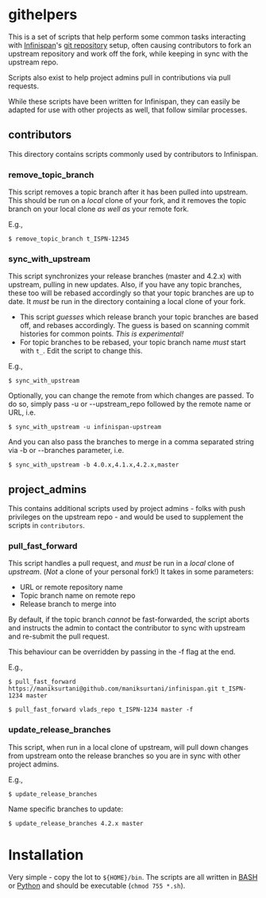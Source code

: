 # githelpers 

This is a set of scripts that help perform some common tasks
interacting with [Infinispan](http://www.infinispan.org)'s [git repository](http://github.com/infinispan/infinispan) setup, often
causing contributors to fork an upstream repository and work
off the fork, while keeping in sync with the upstream repo.

Scripts also exist to help project admins pull in contributions
via pull requests.

While these scripts have been written for Infinispan, they can
easily be adapted for use with other projects as well, that
follow similar processes.

## contributors

This directory contains scripts commonly used by contributors
to Infinispan.

### remove_topic_branch

This script removes a topic branch after it has been pulled into
upstream.  This should be run on a _local_ clone of your fork,
and it removes the topic branch on your local clone _as well as_
your remote fork.  

E.g.,

``$ remove_topic_branch t_ISPN-12345``

### sync_with_upstream

This script synchronizes your release branches (master and 4.2.x) 
with upstream, pulling in new updates.  Also, if you have any topic 
branches, these too will be rebased accordingly so that your topic
branches are up to date.  It _must_ be run in the directory containing
a local clone of your fork.

 * This script _guesses_ which release branch your topic branches
are based off, and rebases accordingly.  The guess is based on scanning
commit histories for common points.  _This is experimental!_
 * For topic branches to be rebased, your topic branch name _must_ start
 with ``t_``.  Edit the script to change this.
 
E.g.,

``$ sync_with_upstream``

Optionally, you can change the remote from which changes are passed.
To do so, simply pass -u or --upstream_repo followed by the remote name
or URL, i.e.

``$ sync_with_upstream -u infinispan-upstream``

And you can also pass the branches to merge in a comma separated string
via -b or --branches parameter, i.e.

``$ sync_with_upstream -b 4.0.x,4.1.x,4.2.x,master``

## project_admins

This contains additional scripts used by project admins - folks
with push privileges on the upstream repo - and would be used
to supplement the scripts in ``contributors``.

### pull_fast_forward

This script handles a pull request, and _must_ be run in a _local_ clone of _upstream_.  (*Not* a clone of your personal fork!)  It takes in some parameters:

 * URL or remote repository name
 * Topic branch name on remote repo
 * Release branch to merge into
 
By default, if the topic branch _cannot_ be fast-forwarded, the script
aborts and instructs the admin to contact the contributor to 
sync with upstream and re-submit the pull request.

This behaviour can be overridden by passing in the -f flag at the end.

E.g.,

``$ pull_fast_forward https://maniksurtani@github.com/maniksurtani/infinispan.git t_ISPN-1234 master``

``$ pull_fast_forward vlads_repo t_ISPN-1234 master -f``

### update_release_branches

This script, when run in a local clone of upstream, will pull down changes from 
upstream onto the release branches so you are in sync with other project admins.

E.g.,

``$ update_release_branches``

Name specific branches to update:

``$ update_release_branches 4.2.x master``

# Installation

Very simple - copy the lot to ``${HOME}/bin``.  The scripts are all 
written in [BASH][] or [Python][] and should 
be executable (``chmod 755 *.sh``).
 
[BASH]: http://en.wikipedia.org/wiki/Bash_(Unix_shell) "BASH"
[Python]: http://www.python.org "Python"
